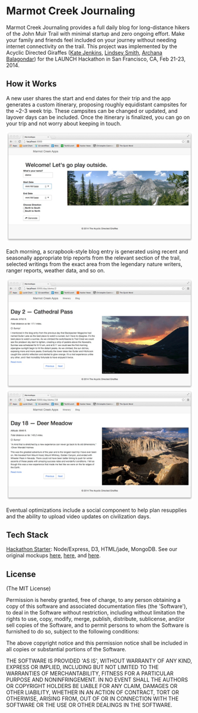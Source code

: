 # Marmot Creek Journaling #
Marmot Creek Journaling provides a full daily blog for long-distance hikers of the John Muir Trail with minimal startup and zero ongoing effort. Make your family and friends feel included on your journey without needing internet connectivity on the trail. This project was implemented by the Acyclic Directed Giraffes ([Kate Jenkins](https://github.com/katemonkeys), [Lindsey Smith](https://github.com/leaena), [Archana Balagondar](https://github.com/pbarchana)) for the LAUNCH Hackathon in San Francisco, CA, Feb 21-23, 2014.

## How it Works ##

A new user shares the start and end dates for their trip and the app generates a custom itinerary, proposing roughly equidistant campsites for the ~2-3 week trip. These campsites can be changed or updated, and layover days can be included. Once the itinerary is finalized, you can go on your trip and not worry about keeping in touch. 

![Account creation](/public/img/welcomescreen.jpg "Account creation page")

Each morning, a scrapbook-style blog entry is generated using recent and seasonally appropriate trip reports from the relevant section of the trail, selected writings from the exact area from the legendary nature writers, ranger reports, weather data, and so on.

![Example blog entry](/public/img/blogpage.jpg "Example daily entry")
![Example blog entry](/public/img/blog2.jpg "Example daily entry")

Eventual optimizations include a social component to help plan resupplies and the ability to upload video updates on civilization days.

## Tech Stack ##

[Hackathon Starter](https://david-dm.org/sahat/hackathon-starter): Node/Express, D3, HTML/jade, MongoDB. See our original mockups [here](/public/img/mockup1.jpg), [here](/public/img/mockup2.jpg), and [here](/public/img/mockup3.jpg). 

## License ##

(The MIT License)

Permission is hereby granted, free of charge, to any person obtaining a copy of this software and associated documentation files (the 'Software'), to deal in the Software without restriction, including without limitation the rights to use, copy, modify, merge, publish, distribute, sublicense, and/or sell copies of the Software, and to permit persons to whom the Software is furnished to do so, subject to the following conditions:

The above copyright notice and this permission notice shall be included in all copies or substantial portions of the Software.

THE SOFTWARE IS PROVIDED 'AS IS', WITHOUT WARRANTY OF ANY KIND, EXPRESS OR IMPLIED, INCLUDING BUT NOT LIMITED TO THE WARRANTIES OF MERCHANTABILITY, FITNESS FOR A PARTICULAR PURPOSE AND NONINFRINGEMENT. IN NO EVENT SHALL THE AUTHORS OR COPYRIGHT HOLDERS BE LIABLE FOR ANY CLAIM, DAMAGES OR OTHER LIABILITY, WHETHER IN AN ACTION OF CONTRACT, TORT OR OTHERWISE, ARISING FROM, OUT OF OR IN CONNECTION WITH THE SOFTWARE OR THE USE OR OTHER DEALINGS IN THE SOFTWARE.
